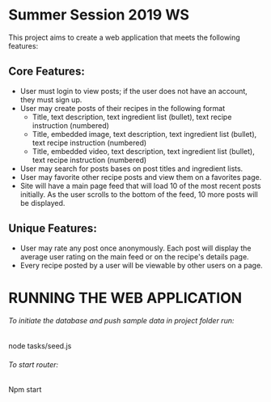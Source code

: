 
# Summer Session 2019 WS

This project aims to create a web application that meets the following features:

## Core Features:
- User must login to view posts; if the user does not have an account, they must sign up.
- User may create posts of their recipes in the following format
  - Title, text description, text ingredient list (bullet), text recipe instruction (numbered)
  - Title, embedded image, text description, text ingredient list (bullet), text recipe instruction (numbered)
  - Title, embedded video, text description, text ingredient list (bullet), text recipe instruction (numbered)
- User may search for posts bases on post titles and ingredient lists.
- User may favorite other recipe posts and view them on a favorites page.
- Site will have a main page feed that will load 10 of the most recent posts initially. As the user scrolls to the bottom of the feed, 10 more posts will be displayed.

## Unique Features:
- User may rate any post once anonymously. Each post will display the average user rating on the main feed or on the recipe's details page.
- Every recipe posted by a user will be viewable by other users on a page.


# RUNNING THE WEB APPLICATION

###### To initiate the database and push sample data in project folder run:
node tasks/seed.js

###### To start router:
Npm start



